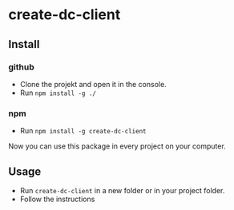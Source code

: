 # create-dc-client

## Install

### github

- Clone the projekt and open it in the console.
- Run `npm install -g ./`

### npm

- Run `npm install -g create-dc-client`

Now you can use this package in every project on your computer.

## Usage

- Run `create-dc-client` in a new folder or in your project folder.
- Follow the instructions
